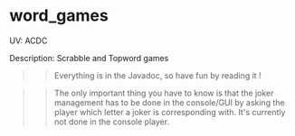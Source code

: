 # word_games

UV: ACDC

Description: Scrabble and Topword games

>> Everything is in the Javadoc, so have fun by reading it !

>> The only important thing you have to know is that the joker
management has to be done in the console/GUI by asking the player
which letter a joker is corresponding with. It's currently not done
in the console player.